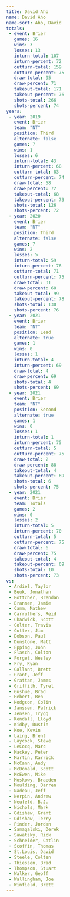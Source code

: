 ```yaml
---
title: David Aho
name: David Aho
name-sort: Aho, David
totals:
 - event: Brier
   games: 16
   wins: 3
   losses: 13
   inturn-total: 107
   inturn-percent: 72
   outturn-total: 159
   outturn-percent: 75
   draw-total: 95
   draw-percent: 71
   takeout-total: 171
   takeout-percent: 76
   shots-total: 266
   shots-percent: 74
years:
 - year: 2019
   event: Brier
   team: "NT"
   position: Third
   alternate: false
   games: 7
   wins: 1
   losses: 6
   inturn-total: 43
   inturn-percent: 68
   outturn-total: 83
   outturn-percent: 74
   draw-total: 58
   draw-percent: 72
   takeout-total: 68
   takeout-percent: 73
   shots-total: 126
   shots-percent: 72
 - year: 2020
   event: Brier
   team: "NT"
   position: Third
   alternate: false
   games: 7
   wins: 2
   losses: 5
   inturn-total: 59
   inturn-percent: 76
   outturn-total: 71
   outturn-percent: 75
   draw-total: 31
   draw-percent: 68
   takeout-total: 99
   takeout-percent: 78
   shots-total: 130
   shots-percent: 76
 - year: 2021
   event: Brier
   team: "NT"
   position: Lead
   alternate: true
   games: 1
   wins: 0
   losses: 1
   inturn-total: 4
   inturn-percent: 69
   draw-total: 4
   draw-percent: 69
   shots-total: 4
   shots-percent: 69
 - year: 2021
   event: Brier
   team: "NT"
   position: Second
   alternate: true
   games: 1
   wins: 0
   losses: 1
   inturn-total: 1
   inturn-percent: 75
   outturn-total: 5
   outturn-percent: 75
   draw-total: 2
   draw-percent: 88
   takeout-total: 4
   takeout-percent: 69
   shots-total: 6
   shots-percent: 75
 - year: 2021
   event: Brier
   team: Totals
   games: 2
   wins: 0
   losses: 2
   inturn-total: 5
   inturn-percent: 70
   outturn-total: 5
   outturn-percent: 75
   draw-total: 6
   draw-percent: 75
   takeout-total: 4
   takeout-percent: 69
   shots-total: 10
   shots-percent: 73
vs:
 - Ardiel, Taylor
 - Beuk, Jonathan
 - Bottcher, Brendan
 - Brannen, Jamie
 - Camm, Mathew
 - Carruthers, Reid
 - Chadwick, Scott
 - Colter, Travis
 - Cotter, Jim
 - Dobson, Paul
 - Dunstone, Matt
 - Epping, John
 - Flasch, Colton
 - Forget, Wesley
 - Fry, Ryan
 - Gallant, Brett
 - Grant, Jeff
 - Grattan, James
 - Griffith, Tyrel
 - Gushue, Brad
 - Hebert, Ben
 - Hodgson, Colin
 - Janssen, Patrick
 - Jensen, Trygg
 - Kendall, Lloyd
 - Kidby, Dustin
 - Koe, Kevin
 - Laing, Brent
 - Laycock, Steve
 - LeCocq, Marc
 - Mackey, Peter
 - Martin, Karrick
 - McCann, Andy
 - McDonald, Scott
 - McEwen, Mike
 - Moskowy, Braeden
 - Moulding, Darren
 - Nadeau, Jeff
 - Nerpin, Andrew
 - Neufeld, B.J.
 - Nichols, Mark
 - Odishaw, Grant
 - Odishaw, Terry
 - Pinder, Jordan
 - Samagalski, Derek
 - Sawatsky, Rick
 - Schneider, Catlin
 - Scoffin, Thomas
 - St.Louis, David
 - Steele, Colten
 - Thiessen, Brad
 - Thompson, Stuart
 - Walker, Geoff
 - Wallingham, Joe
 - Winfield, Brett
---
```

